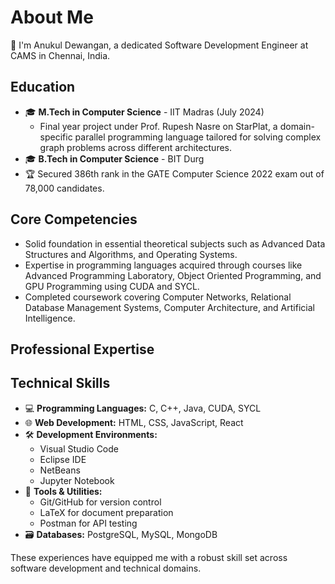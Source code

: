# About Me

👋 I'm Anukul Dewangan, a dedicated Software Development Engineer at CAMS in Chennai, India.

## Education

- 🎓 **M.Tech in Computer Science** - IIT Madras (July 2024)
  - Final year project under Prof. Rupesh Nasre on StarPlat, a domain-specific parallel programming language tailored for solving complex graph problems across different architectures.
- 🎓 **B.Tech in Computer Science** - BIT Durg
- 🏆 Secured 386th rank in the GATE Computer Science 2022 exam out of 78,000 candidates.

## Core Competencies

- Solid foundation in essential theoretical subjects such as Advanced Data Structures and Algorithms, and Operating Systems.
- Expertise in programming languages acquired through courses like Advanced Programming Laboratory, Object Oriented Programming, and GPU Programming using CUDA and SYCL.
- Completed coursework covering Computer Networks, Relational Database Management Systems, Computer Architecture, and Artificial Intelligence.

## Professional Expertise


## Technical Skills
- 💻 **Programming Languages:** C, C++, Java, CUDA, SYCL
- 🌐 **Web Development:** HTML, CSS, JavaScript, React
- 🛠️ **Development Environments:** 
  - Visual Studio Code
  - Eclipse IDE
  - NetBeans
  - Jupyter Notebook
- 🧰 **Tools & Utilities:**
  - Git/GitHub for version control
  - LaTeX for document preparation
  - Postman for API testing
- 🗃️ **Databases:** PostgreSQL, MySQL, MongoDB

These experiences have equipped me with a robust skill set across software development and technical domains.
